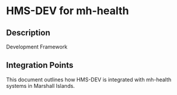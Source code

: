 # HMS-DEV for mh-health

## Description

Development Framework

## Integration Points

This document outlines how HMS-DEV is integrated with mh-health systems in Marshall Islands.
